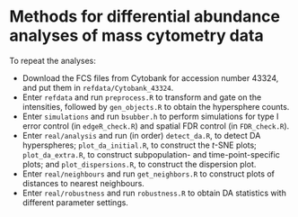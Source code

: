 # Methods for differential abundance analyses of mass cytometry data

To repeat the analyses:

- Download the FCS files from Cytobank for accession number 43324, and put them in `refdata/Cytobank_43324`.
- Enter `refdata` and run `preprocess.R` to transform and gate on the intensities, followed by `gen_objects.R` to obtain the hypersphere counts.
- Enter `simulations` and run `bsubber.h` to perform simulations for type I error control (in `edgeR_check.R`) and spatial FDR control (in `FDR_check.R`).
- Enter `real/analysis` and run (in order) `detect_da.R`, to detect DA hyperspheres; `plot_da_initial.R`, to construct the _t_-SNE plots; `plot_da_extra.R`, to construct subpopulation- and time-point-specific plots; and `plot_dispersions.R`, to construct the dispersion plot.
- Enter `real/neighbours` and run `get_neighbors.R` to construct plots of distances to nearest neighbours.
- Enter `real/robustness` and run `robustness.R` to obtain DA statistics with different parameter settings.

